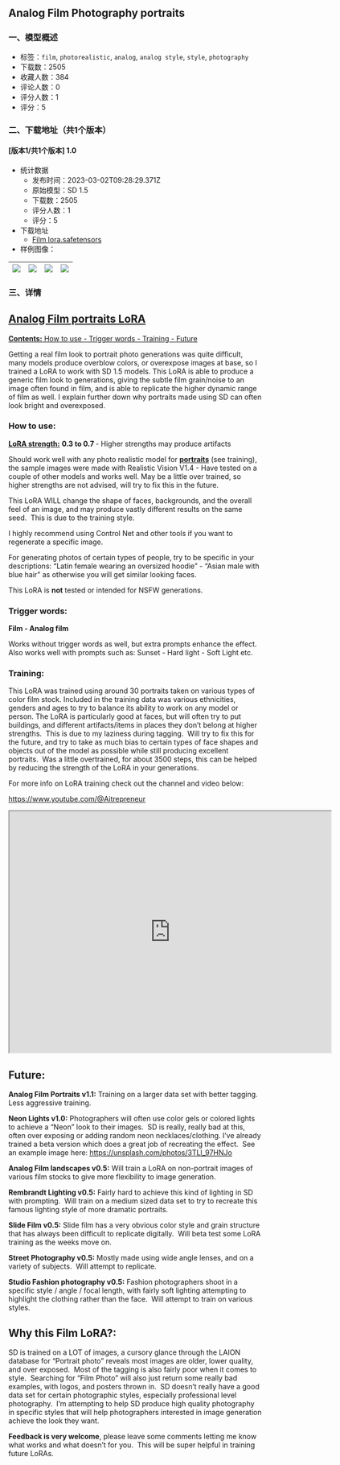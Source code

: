 ## Analog Film Photography portraits
### 一、模型概述

- 标签：`film`, `photorealistic`, `analog`, `analog style`, `style`, `photography`
- 下载数：2505
- 收藏人数：384
- 评论人数：0
- 评分人数：1
- 评分：5

### 二、下载地址（共1个版本）

#### [版本1/共1个版本] 1.0

- 统计数据
  - 发布时间：2023-03-02T09:28:29.371Z
  - 原始模型：SD 1.5
  - 下载数：2505
  - 评分人数：1
  - 评分：5
- 下载地址
  - [Film lora.safetensors](https://civitai.com/api/download/models/17464)
- 样例图像：

| <img src="https://image.civitai.com/xG1nkqKTMzGDvpLrqFT7WA/5634cb50-02ce-4935-2e8d-78e9e6f94000/width=450/177885.jpeg" /> | <img src="https://image.civitai.com/xG1nkqKTMzGDvpLrqFT7WA/818df88a-fabf-476c-46b2-e20fb0414100/width=450/177897.jpeg" /> | <img src="https://image.civitai.com/xG1nkqKTMzGDvpLrqFT7WA/a30d9533-bc36-48b8-b6a5-a2b2857e3800/width=450/177896.jpeg" /> | <img src="https://image.civitai.com/xG1nkqKTMzGDvpLrqFT7WA/38e26b95-36aa-4cd8-6c40-67fe5a6c5400/width=450/177884.jpeg" /> |
| ---- | ---- | ---- | ---- |


### 三、详情
<h2><strong><u>Analog Film portraits LoRA</u></strong></h2><p><strong><u>Contents:</u></strong><u> How to use - Trigger words - Training - Future</u></p><p>Getting a real film look to portrait photo generations was quite difficult, many models produce overblow colors, or overexpose images at base, so I trained a LoRA to work with SD 1.5 models. This LoRA is able to produce a generic film look to generations, giving the subtle film grain/noise to an image often found in film, and is able to replicate the higher dynamic range of film as well. I explain further down why portraits made using SD can often look bright and overexposed.</p><h3><strong>How to use:</strong></h3><p><strong><u>LoRA strength:</u></strong> <strong>0.3 to 0.7 </strong>- Higher strengths may produce artifacts</p><p>Should work well with any photo realistic model for <strong><u>portraits</u></strong> (see training), the sample images were made with Realistic Vision V1.4 - Have tested on a couple of other models and works well. May be a little over trained, so higher strengths are not advised, will try to fix this in the future.</p><p>This LoRA WILL change the shape of faces, backgrounds, and the overall feel of an image, and may produce vastly different results on the same seed.  This is due to the training style.</p><p>I highly recommend using Control Net and other tools if you want to regenerate a specific image.</p><p>For generating photos of certain types of people, try to be specific in your descriptions: “Latin female wearing an oversized hoodie” - “Asian male with blue hair” as otherwise you will get similar looking faces.</p><p>This LoRA is <strong>not</strong> tested or intended for NSFW generations.</p><h3><strong>Trigger words:</strong></h3><p><strong>Film - Analog film</strong></p><p>Works without trigger words as well, but extra prompts enhance the effect. Also works well with prompts such as: Sunset - Hard light - Soft Light etc.</p><h3><strong>Training:</strong></h3><p>This LoRA was trained using around 30 portraits taken on various types of color film stock. Included in the training data was various ethnicities, genders and ages to try to balance its ability to work on any model or person. The LoRA is particularly good at faces, but will often try to put buildings, and different artifacts/items in places they don’t belong at higher strengths.  This is due to my laziness during tagging.  Will try to fix this for the future, and try to take as much bias to certain types of face shapes and objects out of the model as possible while still producing excellent portraits.  Was a little overtrained, for about 3500 steps, this can be helped by reducing the strength of the LoRA in your generations.</p><p>For more info on LoRA training check out the channel and video below:</p><p><a target="_blank" rel="ugc" href="https://www.youtube.com/@Aitrepreneur"><u>https://www.youtube.com/@Aitrepreneur</u></a></p><div data-youtube-video><iframe allowfullscreen="true" autoplay="false" disablekbcontrols="false" enableiframeapi="false" endtime="0" ivloadpolicy="0" loop="false" modestbranding="false" origin playlist src="https://www.youtube.com/embed/7m522D01mh0" start="0" width="640" height="480"></iframe></div><h2>Future:</h2><p><strong>Analog Film Portraits v1.1:</strong> Training on a larger data set with better tagging.  Less aggressive training.</p><p><strong>Neon Lights v1.0:</strong> Photographers will often use color gels or colored lights to achieve a “Neon” look to their images.  SD is really, really bad at this, often over exposing or adding random neon necklaces/clothing. I’ve already trained a beta version which does a great job of recreating the effect.  See an example image here: <a target="_blank" rel="ugc" href="https://unsplash.com/photos/3TLl_97HNJo"><u>https://unsplash.com/photos/3TLl_97HNJo</u></a></p><p><strong>Analog Film landscapes v0.5:</strong> Will train a LoRA on non-portrait images of various film stocks to give more flexibility to image generation.</p><p><strong>Rembrandt Lighting v0.5:</strong> Fairly hard to achieve this kind of lighting in SD with prompting.  Will train on a medium sized data set to try to recreate this famous lighting style of more dramatic portraits.</p><p><strong>Slide Film v0.5:</strong> Slide film has a very obvious color style and grain structure that has always been difficult to replicate digitally.  Will beta test some LoRA training as the weeks move on.</p><p><strong>Street Photography v0.5:</strong> Mostly made using wide angle lenses, and on a variety of subjects.  Will attempt to replicate.</p><p><strong>Studio Fashion photography v0.5:</strong> Fashion photographers shoot in a specific style / angle / focal length, with fairly soft lighting attempting to highlight the clothing rather than the face.  Will attempt to train on various styles.</p><h2>Why this Film LoRA?:</h2><p>SD is trained on a LOT of images, a cursory glance through the LAION database for “Portrait photo” reveals most images are older, lower quality, and over exposed.  Most of the tagging is also fairly poor when it comes to style.  Searching for “Film Photo” will also just return some really bad examples, with logos, and posters thrown in.  SD doesn’t really have a good data set for certain photographic styles, especially professional level photography.  I’m attempting to help SD produce high quality photography in specific styles that will help photographers interested in image generation achieve the look they want.</p><p><strong>Feedback is very welcome</strong>, please leave some comments letting me know what works and what doesn’t for you.  This will be super helpful in training future LoRAs.</p>